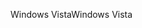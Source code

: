 <span data-ttu-id="a27fb-101">Windows Vista</span><span class="sxs-lookup"><span data-stu-id="a27fb-101">Windows Vista</span></span>